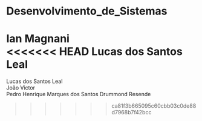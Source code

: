 # Desenvolvimento_de_Sistemas
Ian Magnani  
<<<<<<< HEAD
Lucas dos Santos Leal
=======
Lucas dos Santos Leal  
João Victor  
Pedro Henrique Marques dos Santos Drummond Resende
>>>>>>> ca81f3b665095c60cbb03c0de88d7968b7f42bcc
